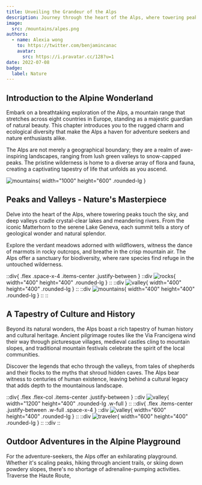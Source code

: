 ```yaml
---
title: Unveiling the Grandeur of the Alps
description: Journey through the heart of the Alps, where towering peaks, serene valleys, and a rich cultural legacy create an awe-inspiring landscape waiting to be explored.
image:
  src: /mountains/alpes.png
authors:
  - name: Alexia wong
    to: https://twitter.com/benjamincanac
    avatar:
      src: https://i.pravatar.cc/128?u=1
date: 2022-07-08
badge:
  label: Nature
---
```


## Introduction to the Alpine Wonderland
Embark on a breathtaking exploration of the Alps, a mountain range that stretches across eight countries in Europe, standing as a majestic guardian of natural beauty. This chapter introduces you to the rugged charm and ecological diversity that make the Alps a haven for adventure seekers and nature enthusiasts alike.

The Alps are not merely a geographical boundary; they are a realm of awe-inspiring landscapes, ranging from lush green valleys to snow-capped peaks. The pristine wilderness is home to a diverse array of flora and fauna, creating a captivating tapestry of life that unfolds as you ascend.

![mountains](https://picsum.photos/id/11/1000/600){ width="1000" height="600" .rounded-lg }

## Peaks and Valleys - Nature's Masterpiece
Delve into the heart of the Alps, where towering peaks touch the sky, and deep valleys cradle crystal-clear lakes and meandering rivers. From the iconic Matterhorn to the serene Lake Geneva, each summit tells a story of geological wonder and natural splendor.

Explore the verdant meadows adorned with wildflowers, witness the dance of marmots in rocky outcrops, and breathe in the crisp mountain air. The Alps offer a sanctuary for biodiversity, where rare species find refuge in the untouched wilderness.

::div{ .flex .space-x-4 .items-center .justify-between }
  ::div
    ![rocks](https://picsum.photos/id/15/400/400){ width="400" height="400" .rounded-lg }
  ::
  ::div
    ![valley](https://picsum.photos/id/28/400/400){ width="400" height="400" .rounded-lg }
  ::
  ::div
    ![mountains](https://picsum.photos/id/29/400/400){ width="400" height="400" .rounded-lg }
  ::
::

## A Tapestry of Culture and History
Beyond its natural wonders, the Alps boast a rich tapestry of human history and cultural heritage. Ancient pilgrimage routes like the Via Francigena wind their way through picturesque villages, medieval castles cling to mountain slopes, and traditional mountain festivals celebrate the spirit of the local communities.

Discover the legends that echo through the valleys, from tales of shepherds and their flocks to the myths that shroud hidden caves. The Alps bear witness to centuries of human existence, leaving behind a cultural legacy that adds depth to the mountainous landscape.

::div{ .flex .flex-col .items-center .justify-between }
  ::div
    ![valley](https://picsum.photos/id/118/1200/400){ width="1200" height="400" .rounded-lg .w-full }
  ::
  ::div{ .flex .items-center .justify-between .w-full .space-x-4 }
    ::div
      ![valley](https://picsum.photos/id/121/600/400){ width="600" height="400" .rounded-lg }
    ::
    ::div
      ![traveler](https://picsum.photos/id/177/600/400){ width="600" height="400" .rounded-lg }
    ::
  ::div
::

## Outdoor Adventures in the Alpine Playground
For the adventure-seekers, the Alps offer an exhilarating playground. Whether it's scaling peaks, hiking through ancient trails, or skiing down powdery slopes, there's no shortage of adrenaline-pumping activities. Traverse the Haute Route,
